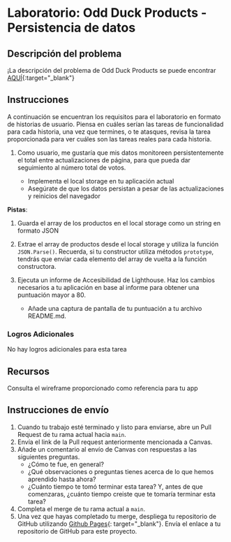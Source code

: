 ﻿# Laboratorio: Odd Duck Products - Persistencia de datos

## Descripción del problema

¡La descripción del problema de Odd Duck Products se puede encontrar [AQUÍ](https://entertechschool.github.io/code-201-guide/curriculum/class-11/lab/){:target="_blank"}

## Instrucciones

A continuación se encuentran los requisitos para el laboratorio en formato de historias de usuario. Piensa en cuáles serían las tareas de funcionalidad para cada historia, una vez que termines, o te atasques, revisa la tarea proporcionada para ver cuáles son las tareas reales para cada historia.

1. Como usuario, me gustaría que mis datos monitoreen persistentemente el total entre actualizaciones de página, para que pueda dar seguimiento al número total de votos.

      - Implementa el local storage en tu aplicación actual
      - Asegúrate de que los datos persistan a pesar de las actualizaciones y reinicios del navegador

**Pistas**:

1. Guarda el array de los productos en el local storage como un string en formato JSON
1. Extrae el array de productos desde el local storage y utiliza la función `JSON.Parse()`. Recuerda, si tu constructor utiliza métodos `prototype`, tendrás que enviar cada elemento del array de vuelta a la función constructora.

1. Ejecuta un informe de Accesibilidad de Lighthouse. Haz los cambios necesarios a tu aplicación en base al informe para obtener una puntuación mayor a 80.

    - Añade una captura de pantalla de tu puntuación a tu archivo README.md.

### Logros Adicionales

No hay logros adicionales para esta tarea

## Recursos

Consulta el wireframe proporcionado como referencia para tu app

## Instrucciones de envío

1. Cuando tu trabajo esté terminado y listo para enviarse, abre un Pull Request de tu rama actual hacia `main`.
1. Envía el link de la Pull request anteriormente mencionada a Canvas.
1. Añade un comentario al envío de Canvas con respuestas a las siguientes preguntas.
    - ¿Cómo te fue, en general?
    - ¿Qué observaciones o preguntas tienes acerca de lo que hemos aprendido hasta ahora?
    - ¿Cuánto tiempo te tomó terminar esta tarea? Y, antes de que comenzaras, ¿cuánto tiempo creiste que te tomaría terminar esta tarea?
1. Completa el merge de tu rama actual a `main`.
1. Una vez que hayas completado tu merge, despliega tu repositorio de GitHub utilizando [Github Pages](https://docs.github.com/es/pages/getting-started-with-github-pages/creating-a-github-pages-site#creating-your-site){:  target="_blank"}. Envía el enlace a tu repositorio de GitHub para este proyecto.
